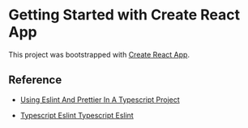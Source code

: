 # Getting Started with Create React App

This project was bootstrapped with [Create React App](https://github.com/facebook/create-react-app).

## Reference

- [Using Eslint And Prettier In A Typescript Project](https://robertcooper.me/post/using-eslint-and-prettier-in-a-typescript-project)

- [Typescript Eslint Typescript Eslint](hhttps://github.com/typescript-eslint/typescript-eslint/blob/v4.29.3/packages/eslint-plugin/docs/rules/explicit-module-boundary-types.md)